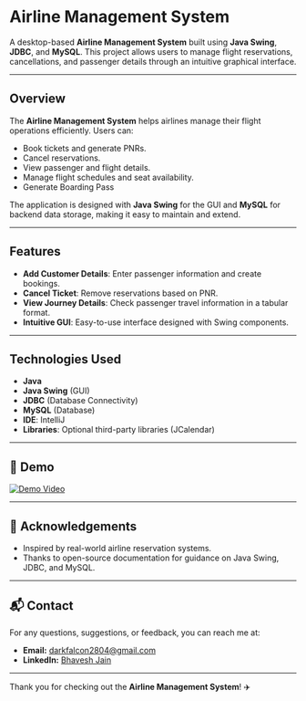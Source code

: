 # Airline Management System

A desktop-based **Airline Management System** built using **Java Swing**, **JDBC**, and **MySQL**. This project allows users to manage flight reservations, cancellations, and passenger details through an intuitive graphical interface.

---

## Overview

The **Airline Management System** helps airlines manage their flight operations efficiently. Users can:

- Book tickets and generate PNRs.
- Cancel reservations.
- View passenger and flight details.
- Manage flight schedules and seat availability.
- Generate Boarding Pass

The application is designed with **Java Swing** for the GUI and **MySQL** for backend data storage, making it easy to maintain and extend.

---

## Features

- **Add Customer Details**: Enter passenger information and create bookings.
- **Cancel Ticket**: Remove reservations based on PNR.
- **View Journey Details**: Check passenger travel information in a tabular format.
- **Intuitive GUI**: Easy-to-use interface designed with Swing components.

---

## Technologies Used

- **Java**
- **Java Swing** (GUI)
- **JDBC** (Database Connectivity)
- **MySQL** (Database)
- **IDE**: IntelliJ
- **Libraries**: Optional third-party libraries (JCalendar)

---

## 🎥 Demo

[![Demo Video](https://img.youtube.com/vi/6IlJTeLWWe0/0.jpg)](https://youtu.be/6IlJTeLWWe0)

---

## 📂 Acknowledgements

- Inspired by real-world airline reservation systems.
- Thanks to open-source documentation for guidance on Java Swing, JDBC, and MySQL.
---

## 📬 Contact

For any questions, suggestions, or feedback, you can reach me at:

- **Email:** darkfalcon2804@gmail.com
- **LinkedIn:** [Bhavesh Jain](https://www.linkedin.com/in/bhavesh-jain28/)

---

Thank you for checking out the **Airline Management System**! ✈️


